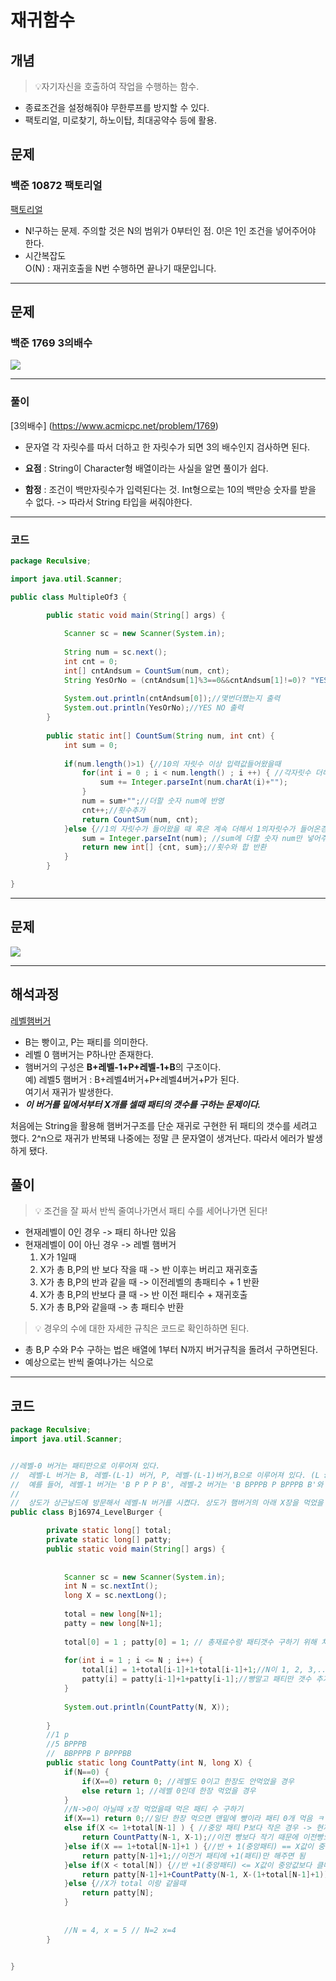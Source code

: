 # 재귀함수

## 개념
> 💡자기자신을 호출하여 작업을 수행하는 함수.</br>

- 종료조건을 설정해줘야 무한루프를 방지할 수 있다.</br>
- 팩토리얼, 미로찾기, 하노이탑, 최대공약수 등에 활용. </br>

## 문제

### 백준 10872 팩토리얼
[팩토리얼](https://www.acmicpc.net/problem/10872)</br>
- N!구하는 문제. 주의할 것은 N의 범위가 0부터인 점. 0!은 1인 조건을 넣어주어야 한다.</br>
- 시간복잡도</br>
O(N) : 재귀호출을 N번 수행하면 끝나기 때문입니다.</br>

---

## 문제 

### 백준 1769 3의배수

![](https://images.velog.io/images/oh_yunseong/post/be84e2ee-ed59-4b0e-be83-42790589118f/%E1%84%87%E1%85%A2%E1%86%A8%E1%84%8C%E1%85%AE%E1%86%AB1769_3%E1%84%8B%E1%85%B4%E1%84%87%E1%85%A2%E1%84%89%E1%85%AE.png)


---
### 풀이

[3의배수] (https://www.acmicpc.net/problem/1769)</br>
- 문자열 각 자릿수를 따서 더하고 한 자릿수가 되면 3의 배수인지 검사하면 된다. </br>

- **요점** : String이 Character형 배열이라는 사실을 알면 풀이가 쉽다.</br>

- **함정** : 조건이 백만자릿수가 입력된다는 것. Int형으로는 10의 백만승 숫자를 받을 수 없다. -> 따라서 String 타입을 써줘야한다. </br>
---
### 코드
``` java
package Reculsive;

import java.util.Scanner;

public class MultipleOf3 {

		public static void main(String[] args) {
			
			Scanner sc = new Scanner(System.in);
			
			String num = sc.next();
			int cnt = 0;
			int[] cntAndsum = CountSum(num, cnt);
			String YesOrNo = (cntAndsum[1]%3==0&&cntAndsum[1]!=0)? "YES": "NO";//각 자릿수 합이 0이 아니거나 3의배수이면 YES 아니면 NO 
			
			System.out.println(cntAndsum[0]);//몇번더했는지 출력
			System.out.println(YesOrNo);//YES NO 출력
		}
		
		public static int[] CountSum(String num, int cnt) {
			int sum = 0;
			
			if(num.length()>1) {//10의 자릿수 이상 입력값들어왔을때
				for(int i = 0 ; i < num.length() ; i ++) { //각자릿수 더해주고
					sum += Integer.parseInt(num.charAt(i)+"");
				}
				num = sum+"";//더할 숫자 num에 반영
				cnt++;//횟수추가
				return CountSum(num, cnt);
			}else {//1의 자릿수가 들어왔을 때 혹은 계속 더해서 1의자릿수가 들어온경우  
				sum = Integer.parseInt(num); //sum에 더할 숫자 num만 넣어주고 반복문 종료 
				return new int[] {cnt, sum};//횟수와 합 반환
			}	
		}

}

```


---
## 문제
![](https://images.velog.io/images/oh_yunseong/post/46724161-737d-4742-8eab-f7269b566f85/%E1%84%87%E1%85%A2%E1%86%A8%E1%84%8C%E1%85%AE%E1%86%AB16974_%E1%84%85%E1%85%A6%E1%84%87%E1%85%A6%E1%86%AF%E1%84%92%E1%85%A2%E1%86%B7%E1%84%87%E1%85%A5%E1%84%80%E1%85%A5.png)

---

## 해석과정
[레벨햄버거](https://www.acmicpc.net/problem/16974)</br>
- B는 빵이고, P는 패티를 의미한다. </br>
- 레벨 0 햄버거는 P하나만 존재한다. </br>
- 햄버거의 구성은 **B+레벨-1+P+레벨-1+B**의 구조이다. </br>
예) 레벨5 햄버거 : B+레벨4버거+P+레벨4버거+P가 된다.</br>
여기서 재귀가 발생한다. </br>
- ***이 버거를 밑에서부터 X개를 셀때 패티의 갯수를 구하는 문제이다.***</br>

처음에는 String을 활용해 햄버거구조를 단순 재귀로 구현한 뒤 패티의 갯수를 세려고 했다. 2^n으로 재귀가 반복돼 나중에는 정말 큰 문자열이 생겨난다. 따라서 에러가 발생하게 됐다.</br>

## 풀이

> 💡 조건을 잘 짜서 반씩 줄여나가면서 패티 수를 세어나가면 된다!</br>

- 현재레벨이 0인 경우 -> 패티 하나만 있음</br>
- 현재레벨이 0이 아닌 경우 -> 레벨 햄버거</br>
	1. X가 1일때 </br>
    2. X가 총 B,P의 반 보다 작을 때 -> 반 이후는 버리고 재귀호출</br>
    3. X가 총 B,P의 반과 같을 때 -> 이전레벨의 총패티수 + 1 반환</br>
    4. X가 총 B,P의 반보다 클 때 -> 반 이전 패티수 + 재귀호출  </br>
    5. X가 총 B,P와 같을때 -> 총 패티수 반환</br>
> 💡 경우의 수에 대한 자세한 규칙은 코드로 확인하하면 된다.</br>
- 총 B,P 수와 P수 구하는 법은 배열에 1부터 N까지 버거규칙을 돌려서 구하면된다. </br>
- 예상으로는 반씩 줄여나가는 식으로 </br>
---
## 코드

``` java
package Reculsive;
import java.util.Scanner;


//레벨-0 버거는 패티만으로 이루어져 있다.
//	레벨-L 버거는 B, 레벨-(L-1) 버거, P, 레벨-(L-1)버거,B으로 이루어져 있다. (L ≥ 1)
//	예를 들어, 레벨-1 버거는 'B P P P B', 레벨-2 버거는 'B BPPPB P BPPPB B'와 같이 생겼다. (B는 햄버거번, P는 패티)
//
//	상도가 상근날드에 방문해서 레벨-N 버거를 시켰다. 상도가 햄버거의 아래 X장을 먹었을 때, 먹은 패티는 몇 장일까? 한 장은 햄버거번 또는 패티 한 장이다.
public class Bj16974_LevelBurger {

		private static long[] total;
		private static long[] patty;	
		public static void main(String[] args) {
			
			
			Scanner sc = new Scanner(System.in);
			int N = sc.nextInt();
			long X = sc.nextLong();
			
			total = new long[N+1];
			patty = new long[N+1];
			
			total[0] = 1 ; patty[0] = 1; // 총재료수랑 패티갯수 구하기 위해 처음 패티한장있는걸 초기화 해줌  
			
			for(int i = 1 ; i <= N ; i++) {
				total[i] = 1+total[i-1]+1+total[i-1]+1;//N이 1, 2, 3,...일 경우를 차례로 배열에 갯수를 저장해줌
				patty[i] = patty[i-1]+1+patty[i-1];//빵말고 패티만 갯수 추가 
			}
			
			System.out.println(CountPatty(N, X));
			
		}
		//1 p
		//5 BPPPB
		//  BBPPPB P BPPPBB
		public static long CountPatty(int N, long X) {
			if(N==0) {
				if(X==0) return 0; //레벨도 0이고 한장도 안먹었을 경우
				else return 1; //레벨 0인데 한장 먹었을 경우
			} 
			//N->0이 아닐때 x장 먹었을때 먹은 패티 수 구하기 
			if(X==1) return 0;//일단 한장 먹으면 맨밑에 빵이라 패티 0개 먹음 ㅋㅋ
			else if(X <= 1+total[N-1] ) { //중앙 패티 P보다 작은 경우 -> 현재의 반은 이전레벨에 빵하나만 더한것이기 때문에 이전 호출 +1(빵)을 해준것
				return CountPatty(N-1, X-1);//이전 빵보다 작기 때문에 이전빵으로 다시비교하기 위해 + x-1은 맨앞의빵은 셀 필요가 없어서
			}else if(X == 1+total[N-1]+1 ) {//반 + 1(중앙패티) == X값이 중앙값과 같을 때
				return patty[N-1]+1;//이전거 패티에 +1(패티)만 해주면 됨
			}else if(X < total[N]) {//반 +1(중앙패티) <= X값이 중앙값보다 클때
				return patty[N-1]+1+CountPatty(N-1, X-(1+total[N-1]+1)); //반보다 크면 반까진 이전레벨패티갯수로 세고 나머지X는 이전레벨 총 재료+빵+패티만큼 줄인다음에 재귀하면 된다.
			}else {//X가 total 이랑 같을때 
				return patty[N];
			}
			 
			
			//N = 4, x = 5 // N=2 x=4
		}


}

```






